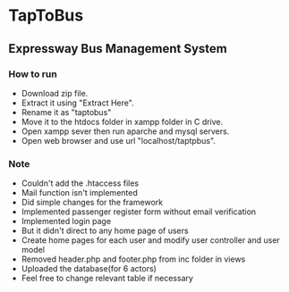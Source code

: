 # TapToBus

## Expressway Bus Management System

### How to run
* Download zip file.
* Extract it using "Extract Here".
* Rename it as "taptobus"
* Move it to the htdocs folder in xampp folder in C drive.
* Open xampp sever then run aparche and mysql servers.
* Open web browser and use url "localhost/taptpbus".

### Note
* Couldn't add the .htaccess files
* Mail function isn't implemented
* Did simple changes for the framework
* Implemented passenger register form without email verification
* Implemented login page
* But it didn't direct to any home page of users
* Create home pages for each user and modify user controller and user model
* Removed header.php and footer.php from inc folder in views
* Uploaded the database(for 6 actors)
* Feel free to change relevant table if necessary
